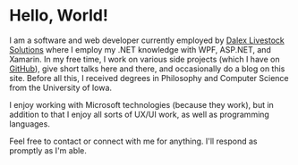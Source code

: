 # Hello, World!

I am a software and web developer currently employed by [Dalex Livestock Solutions](http://www.dalex.com) where I employ my .NET knowledge with WPF, ASP.NET, and Xamarin. In my free time, I work on various side projects (which I have on [GitHub](https://github.com/ianwold)), give short talks here and there, and occasionally do a blog on this site. Before all this, I received degrees in Philosophy and Computer Science from the University of Iowa.

I enjoy working with Microsoft technologies (because they work), but in addition to that I enjoy all sorts of UX/UI work, as well as programming languages.

Feel free to contact or connect with me for anything. I'll respond as promptly as I'm able.
